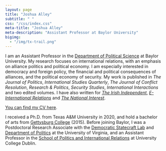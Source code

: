 ```yaml
---
layout: page
title: "Joshua Alley"
subtitle: " "
css: "/css/index.css"
meta-title: "Joshua Alley"
meta-description: "Assistant Professor at Baylor University"
bigimg:
  - "/img/tx-trail.png" 
---
```


I am an Assistant Professor in the [Department of Political Science](https://politicalscience.artsandsciences.baylor.edu/) at Baylor University. 
My research focuses on international relations, with an emphasis on alliance politics and political economy.
I am especially interested in democracy and foreign policy, the financial and political consequences of alliances, and the political economy of security.
My work is published in *The Journal of Politics*, *International Studies Quarterly*, *The Journal of Conflict Resolution*, *Research & Politics*, *Security Studies*, *International Interactions* and two edited volumes. I have also written for *[The Irish Independent](https://m.independent.ie/opinion/comment/joshua-alley-ireland-is-admired-for-its-un-peacekeeping-but-defence-leaves-a-fair-bit-to-be-desired/a2095372660.html)*, *[E-International Relations](https://www.e-ir.info/2023/10/21/what-do-we-know-about-alliances-and-military-spending/)* and *[The National Interest](https://nationalinterest.org/blog/buzz/does-indo-pacific-need-alliance-nato-170896)*. 

[You can find my CV here](CV.pdf).

I received a Ph.D. from Texas A&M University in 2020, and hold a bachelor of arts from [Gettysburg College](https://www.gettysburg.edu/) (2015). Before joining Baylor, I was a Postdoctoral Research Associate with the [Democratic Statecraft Lab](http://statecraftlab.virginia.edu/) and [Department of Politics](https://politics.virginia.edu/) at the University of Virginia, and an Assistant Professor in the [School of Politics and International Relations](https://www.ucd.ie/spire/) at University College Dublin. 
